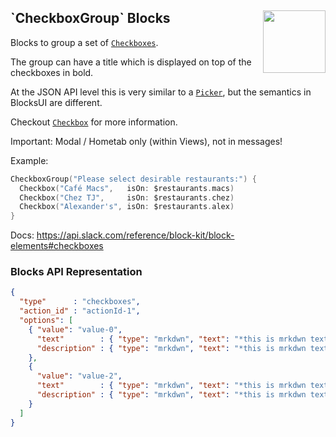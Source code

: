 <h2>`CheckboxGroup` Blocks
  <img src="https://zeezide.com/img/blocksui/SwiftBlocksUIIcon256.png"
       align="right" width="100" height="100" />
</h2>

Blocks to group a set of [`Checkboxes`](Checkbox.md).

The group can have a title which is displayed on top of the checkboxes in bold.

At the JSON API level this is very similar to a [`Picker`](Picker.md), but the semantics
in BlocksUI are different.

Checkout [`Checkbox`](Checkbox.md) for more information.

Important: Modal / Hometab only (within Views), not in messages!

Example:

```swift
CheckboxGroup("Please select desirable restaurants:") {
  Checkbox("Café Macs",   isOn: $restaurants.macs)
  Checkbox("Chez TJ",     isOn: $restaurants.chez)
  Checkbox("Alexander's", isOn: $restaurants.alex)
}
```

Docs: https://api.slack.com/reference/block-kit/block-elements#checkboxes


### Blocks API Representation

```json
{
  "type"      : "checkboxes",
  "action_id" : "actionId-1",
  "options": [
    { "value": "value-0",
      "text"        : { "type": "mrkdwn", "text": "*this is mrkdwn text*" },
      "description" : { "type": "mrkdwn", "text": "*this is mrkdwn text*" }
    },
    {
      "value": "value-2",
      "text"        : { "type": "mrkdwn", "text": "*this is mrkdwn text*" },
      "description" : { "type": "mrkdwn", "text": "*this is mrkdwn text*" }
    }
  ]
}
```
